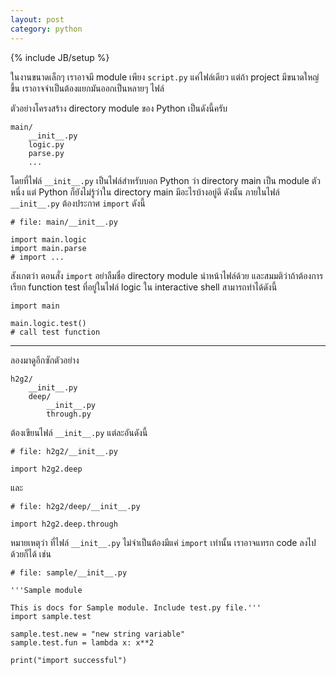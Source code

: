 ```yaml
---
layout: post
category: python
---
```

{% include JB/setup %}

ในงานขนาดเล็กๆ เราอาจมี module เพียง `script.py` แค่ไฟล์เดียว แต่ถ้า project มีขนาดใหญ่ขึ้น เราอาจจำเป็นต้องแยกมันออกเป็นหลายๆ ไฟล์

ตัวอย่างโครงสร้าง directory module ของ Python เป็นดังนี้ครับ

    main/
        __init__.py
        logic.py
        parse.py
        ...

โดยที่ไฟล์ `__init__.py` เป็นไฟล์สำหรับบอก Python ว่า directory main เป็น module ตัวหนึ่ง แต่ Python ก็ยังไม่รู้ว่าใน directory main มีอะไรบ้างอยู่ดี ดังนั้น ภายในไฟล์ `__init__.py` ต้องประกาศ `import` ดังนี้

    # file: main/__init__.py

    import main.logic
    import main.parse
    # import ...

สังเกตว่า ตอนสั่ง `import` อย่าลืมชื่อ directory module นำหน้าไฟล์ด้วย และสมมติว่าถ้าต้องการเรียก function test ที่อยู่ในไฟล์ logic ใน interactive shell สามารถทำได้ดังนี้

    import main

    main.logic.test()
    # call test function

---

ลองมาดูอีกซักตัวอย่าง

    h2g2/
        __init__.py
        deep/
            __init__.py
            through.py

ต้องเขียนไฟล์ `__init__.py` แต่ละอันดังนี้

    # file: h2g2/__init__.py

    import h2g2.deep

และ

    # file: h2g2/deep/__init__.py

    import h2g2.deep.through

หมายเหตุว่า ที่ไฟล์ `__init__.py` ไม่จำเป็นต้องมีแค่ `import` เท่านั้น เราอาจแทรก code ลงไปด้วยก็ได้ เช่น

    # file: sample/__init__.py

    '''Sample module

    This is docs for Sample module. Include test.py file.'''
    import sample.test

    sample.test.new = "new string variable"
    sample.test.fun = lambda x: x**2

    print("import successful")

